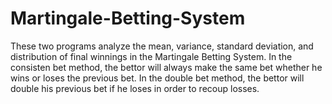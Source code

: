 # Martingale-Betting-System
These two programs analyze the mean, variance, standard deviation, and distribution of final winnings in the Martingale Betting System. In the consisten bet method, the bettor will always make the same bet whether he wins or loses the previous bet. In the double bet method, the bettor will double his previous bet if he loses in order to recoup losses.
